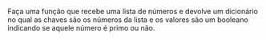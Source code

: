 Faça uma função que recebe uma lista de números e devolve um dicionário no qual as chaves são os números da lista e os valores são um booleano indicando se aquele número é primo ou não.